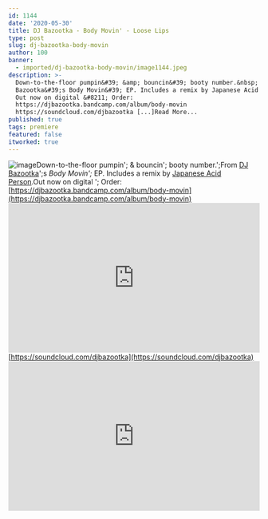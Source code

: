 ```yaml
---
id: 1144
date: '2020-05-30'
title: DJ Bazootka - Body Movin' - Loose Lips
type: post
slug: dj-bazootka-body-movin
author: 100
banner:
  - imported/dj-bazootka-body-movin/image1144.jpeg
description: >-
  Down-to-the-floor pumpin&#39; &amp; bouncin&#39; booty number.&nbsp; From DJ
  Bazootka&#39;s Body Movin&#39; EP. Includes a remix by Japanese Acid Person.
  Out now on digital &#8211; Order:
  https://djbazootka.bandcamp.com/album/body-movin
  https://soundcloud.com/djbazootka [...]Read More...
published: true
tags: premiere
featured: false
itworked: true
---
```

![image](../imported/dj-bazootka-body-movin/image1144.jpeg)Down-to-the-floor pumpin'; & bouncin'; booty number.';From [DJ Bazootka](https://djbazootka.bandcamp.com/)';s _Body Movin';_ EP. Includes a remix by [Japanese Acid Person](https://japaneseacidperson.bandcamp.com/).Out now on digital '; Order: [](https://djbazootka.bandcamp.com/album/body-movin)[https://djbazootka.bandcamp.com/album/body-movin](https://djbazootka.bandcamp.com/album/body-movin)<iframe width='100%' height='300' scrolling='no' frameborder='no' allow='autoplay' src='https://w.soundcloud.com/player/?url=https%3A//api.soundcloud.com/tracks/831206194&color=%23ff5500&auto_play=false&hide_related=true&show_comments=true&show_user=true&show_reposts=false&show_teaser=false'></iframe>[](https://soundcloud.com/djbazootka)[https://soundcloud.com/djbazootka](https://soundcloud.com/djbazootka)<iframe width='100%' height='300' scrolling='no' frameborder='no' allow='autoplay' src='https://www.youtube.com/embed/p-oVmagASUo'></iframe>
